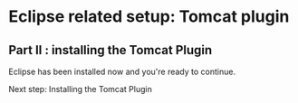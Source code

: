 # Eclipse related setup: Tomcat plugin

## Part II : installing the Tomcat Plugin

Eclipse has been installed now and you're ready to continue.

Next step: Installing the Tomcat Plugin